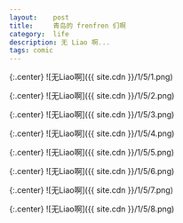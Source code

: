 ```yaml
---
layout:    post
title:     青岛的 frenfren 们啊
category:  life
description: 无 Liao 啊...
tags: comic
---
```

{:.center}
![无Liao啊]({{ site.cdn }}/1/5/1.png)

{:.center}
![无Liao啊]({{ site.cdn }}/1/5/2.png)

{:.center}
![无Liao啊]({{ site.cdn }}/1/5/3.png)

{:.center}
![无Liao啊]({{ site.cdn }}/1/5/4.png)

{:.center}
![无Liao啊]({{ site.cdn }}/1/5/5.png)

{:.center}
![无Liao啊]({{ site.cdn }}/1/5/6.png)

{:.center}
![无Liao啊]({{ site.cdn }}/1/5/7.png)

{:.center}
![无Liao啊]({{ site.cdn }}/1/5/8.png)